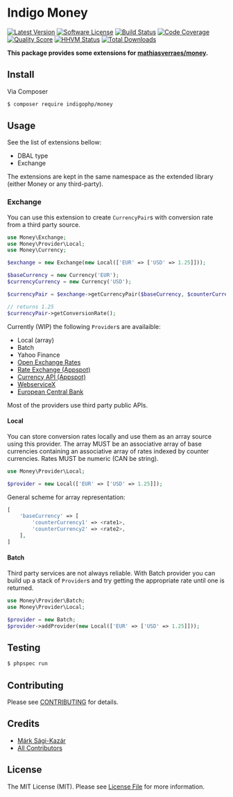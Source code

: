 # Indigo Money

[![Latest Version](https://img.shields.io/github/release/indigophp/money.svg?style=flat-square)](https://github.com/indigophp/money/releases)
[![Software License](https://img.shields.io/badge/license-MIT-brightgreen.svg?style=flat-square)](LICENSE)
[![Build Status](https://img.shields.io/travis/indigophp/money/develop.svg?style=flat-square)](https://travis-ci.org/indigophp/money)
[![Code Coverage](https://img.shields.io/scrutinizer/coverage/g/indigophp/money.svg?style=flat-square)](https://scrutinizer-ci.com/g/indigophp/money)
[![Quality Score](https://img.shields.io/scrutinizer/g/indigophp/money.svg?style=flat-square)](https://scrutinizer-ci.com/g/indigophp/money)
[![HHVM Status](https://img.shields.io/hhvm/indigophp/money.svg?style=flat-square)](http://hhvm.h4cc.de/package/indigophp/money)
[![Total Downloads](https://img.shields.io/packagist/dt/indigophp/money.svg?style=flat-square)](https://packagist.org/packages/indigophp/money)

**This package provides some extensions for [mathiasverraes/money](https://github.com/mathiasverraes/money).**


## Install

Via Composer

``` bash
$ composer require indigophp/money
```


## Usage

See the list of extensions bellow:

- DBAL type
- Exchange

The extensions are kept in the same namespace as the extended library (either Money or any third-party).


### Exchange

You can use this extension to create `CurrencyPair`s with conversion rate from a third party source.

``` php
use Money\Exchange;
use Money\Provider\Local;
use Money\Currency;

$exchange = new Exchange(new Local(['EUR' => ['USD' => 1.25]]));

$baseCurrency = new Currency('EUR');
$currencyCurrency = new Currency('USD');

$currencyPair = $exchange->getCurrencyPair($baseCurrency, $counterCurrency);

// returns 1.25
$currencyPair->getConversionRate();
```

Currently (WIP) the following `Provider`s are availaible:

- Local (array)
- Batch
- Yahoo Finance
- [Open Exchange Rates](https://openexchangerates.org)
- [Rate Exchange (Appspot)](http://rate-exchange.appspot.com)
- [Currency API (Appspot)](http://currency-api.appspot.com)
- [WebserviceX](http://www.webservicex.net/ws/WSDetails.aspx?CATID=2&WSID=10)
- [European Central Bank](http://www.ecb.europa.eu/home/html/index.en.html)

Most of the providers use third party public APIs.


#### Local

You can store conversion rates locally and use them as an array source using this provider. The array MUST be an associative array of base currencies containing an associative array of rates indexed by counter currencies. Rates MUST be numeric (CAN be string).

``` php
use Money\Provider\Local;

$provider = new Local(['EUR' => ['USD' => 1.25]]);
```

General scheme for array representation:

``` php
[
    'baseCurrency' => [
        'counterCurrency1' => <rate1>,
        'counterCurrency2' => <rate2>,
    ],
]
```

#### Batch

Third party services are not always reliable. With Batch provider you can build up a stack of `Provider`s and try getting the appropriate rate until one is returned.

``` php
use Money\Provider\Batch;
use Money\Provider\Local;

$provider = new Batch;
$provider->addProvider(new Local(['EUR' => ['USD' => 1.25]]));
```


## Testing

``` bash
$ phpspec run
```


## Contributing

Please see [CONTRIBUTING](CONTRIBUTING.md) for details.


## Credits

- [Márk Sági-Kazár](https://github.com/sagikazarmark)
- [All Contributors](https://github.com/indigophp/money/contributors)


## License

The MIT License (MIT). Please see [License File](LICENSE) for more information.
